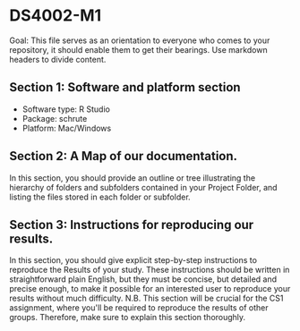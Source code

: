 # DS4002-M1

Goal: This file serves as an orientation to everyone who comes to your repository, it should enable them to get their bearings.
Use markdown headers to divide content.

## Section 1: Software and platform section
- Software type: R Studio
- Package: schrute
- Platform: Mac/Windows

 ## Section 2: A Map of our documentation.
In this section, you should provide an outline or tree illustrating the hierarchy of folders and subfolders contained in your Project Folder, and listing the files stored in each folder or subfolder.

## Section 3: Instructions for reproducing our results. 
In this section, you should give explicit step-by-step instructions to reproduce the Results of your study. These instructions should be written in straightforward plain English, but they must be concise, but detailed and precise enough, to make it possible for an interested user to reproduce your results without much difficulty. N.B. This section will be crucial for the CS1 assignment, where you'll be required to reproduce the results of other groups. Therefore, make sure to explain this section thoroughly. 
